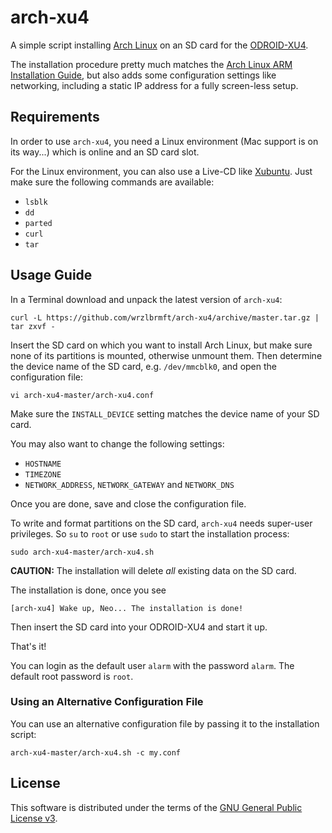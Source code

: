 # arch-xu4
A simple script installing [Arch Linux](https://www.archlinux.org/) on an SD
card for the
[ODROID-XU4](http://www.hardkernel.com/main/products/prdt_info.php).

The installation procedure pretty much matches the
[Arch Linux ARM Installation Guide](http://archlinuxarm.org/platforms/armv7/samsung/odroid-xu4),
but also adds some configuration settings like networking, including a static IP
address for a fully screen-less setup.

## Requirements

In order to use
`arch-xu4`,
you need a Linux environment (Mac support is on its way...) which is online and
an SD card slot.

For the Linux environment, you can also use a Live-CD like
[Xubuntu](http://xubuntu.org/). Just make sure the following commands are
available:

* `lsblk`
* `dd`
* `parted`
* `curl`
* `tar`

## Usage Guide

In a Terminal download and unpack the latest version of
`arch-xu4`:

```
curl -L https://github.com/wrzlbrmft/arch-xu4/archive/master.tar.gz | tar zxvf -
```

Insert the SD card on which you want to install Arch Linux, but make sure none
of its partitions is mounted, otherwise unmount them. Then determine the device
name of the SD card, e.g. `/dev/mmcblk0`, and open the configuration file:

```
vi arch-xu4-master/arch-xu4.conf
```

Make sure the `INSTALL_DEVICE` setting matches the device name of your SD card.

You may also want to change the following settings:

* `HOSTNAME`
* `TIMEZONE`
* `NETWORK_ADDRESS`, `NETWORK_GATEWAY` and `NETWORK_DNS`

Once you are done, save and close the configuration file.

To write and format partitions on the SD card,
`arch-xu4`
needs super-user privileges. So `su` to `root` or use `sudo` to start the
installation process:

```
sudo arch-xu4-master/arch-xu4.sh
```

**CAUTION:** The installation will delete *all* existing data on the SD card.

The installation is done, once you see

```
[arch-xu4] Wake up, Neo... The installation is done!
```

Then insert the SD card into your ODROID-XU4 and start it up.

That's it!

You can login as the default user `alarm` with the password `alarm`.
The default root password is `root`.

### Using an Alternative Configuration File

You can use an alternative configuration file by passing it to the installation
script:

```
arch-xu4-master/arch-xu4.sh -c my.conf
```

## License

This software is distributed under the terms of the
[GNU General Public License v3](https://www.gnu.org/licenses/gpl-3.0.en.html).
